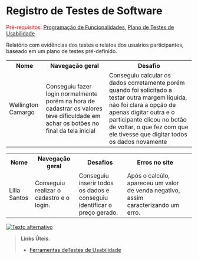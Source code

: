 # Registro de Testes de Software

<span style="color:red">Pré-requisitos: <a href="7-Programação de Funcionalidades.md"> Programação de Funcionalidades</a></span>, <a href="10-Plano de Testes de Usabilidade.md"> Plano de Testes de Usabilidade</a>

Relatório com evidências dos testes e relatos dos usuários participantes, baseado em um plano de testes pré-definido.
<table>
 <tr>
  <th>Nome</th>
  <th>Navegação geral</th>
  <th>Desafio</th>
 </tr>
 <tr>
  <td>Wellington Camargo</td>
  <td>Conseguiu fazer login normalmente porém na hora de cadastrar os valores teve dificuldade em achar os botões no final da tela inicial</td>
  <td>Conseguiu calcular os dados corretamente porém quando foi solicitado a testar outra margem líquida, não foi clara a opção de apenas digitar outra e o participante clicou no botão de voltar, o que fez com que ele tivesse que digitar todos os dados novamente</td>
 </tr>
  </table>
  
  <table>
 <tr>
  <th>Nome</th>
  <th>Navegação geral</th>
  <th>Desafios</th>
  <th> Erros no site<th/>
 </tr>
 
 <tr>
  <td>Lilia Santos</td>
  <td>Conseguiu realizar  o cadastro e o login.</td>
  <td>Conseguiu inserir todos os dados e conseguiu identificar o preço gerado.</td>
  <td> Após o calcúlo, apareceu um valor de venda negativo, assim caracterizando um erro.</td>
 </tr>
  </table>

[![Texto alternativo](https://img.youtube.com/vi/rdcuOytxjKY/0.jpg)](https://www.youtube.com/watch?v=rdcuOytxjKY "Texto...")

> **Links Úteis**:
> - [Ferramentas deTestes de Usabilidade](https://www.usability.gov/how-to-and-tools/resources/templates.html)
